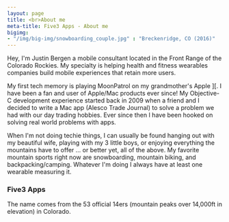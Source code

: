 ```yaml
---
layout: page
title: <br>About me
meta-title: Five3 Apps - About me
bigimg:
- "/img/big-img/snowboarding_couple.jpg" : "Breckenridge, CO (2016)"
---
```


Hey, I'm Justin Bergen a mobile consultant located in the Front Range of the Colorado Rockies. My specialty is helping health and fitness wearables companies build mobile experiences that retain more users.

My first tech memory is playing MoonPatrol on my grandmother's Apple ][. I have been a fan and user of Apple/Mac products ever since! My Objective­-C development experience started back in 2009 when a friend and I decided to write a Mac app (Alesco Trade Journal) to solve a problem we had with our day trading hobbies. Ever since then I have been hooked on solving real­ world problems with apps.

When I'm not doing techie things, I can usually be found hanging out with my beautiful wife, playing with my 3 little boys, or enjoying everything the mountains have to offer ... or better yet, all of the above. My favorite mountain sports right now are snowboarding, mountain biking, and backpacking/camping. Whatever I'm doing I always have at least one wearable measuring it.

### Five3 Apps
The name comes from the 53 official 14ers (mountain peaks over 14,000ft in elevation) in Colorado.
